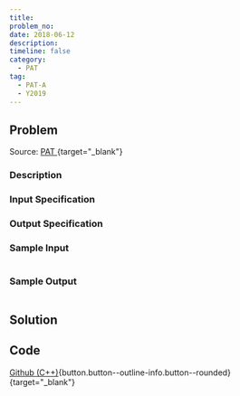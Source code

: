 ```yaml
---
title:
problem_no:
date: 2018-06-12
description: 
timeline: false
category:
  - PAT
tag:
  - PAT-A
  - Y2019
---
```


<!--more-->

## Problem

Source: [PAT ](){target="_blank"}

### Description



### Input Specification



### Output Specification



### Sample Input

```text

```

### Sample Output

```text

```

## Solution

## Code

[Github (C++)](https://github.com/Alomerry/algorithm/blob/master/pat/a/){button.button--outline-info.button--rounded}{target="_blank"}


```cpp

```
